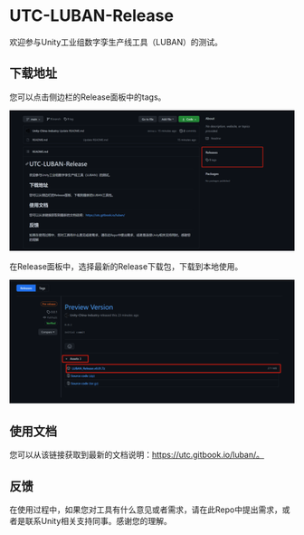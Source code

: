 # UTC-LUBAN-Release
欢迎参与Unity工业组数字孪生产线工具（LUBAN）的测试。
## 下载地址
您可以点击侧边栏的Release面板中的tags。

<img width = "800" src="./Image/Select Tags.png?raw=true">

在Release面板中，选择最新的Release下载包，下载到本地使用。

<img width = "800" src="./Image/Select Release Package.png?raw=true">

## 使用文档
您可以从该链接获取到最新的文档说明：https://utc.gitbook.io/luban/。
## 反馈
在使用过程中，如果您对工具有什么意见或者需求，请在此Repo中提出需求，或者是联系Unity相关支持同事。感谢您的理解。

